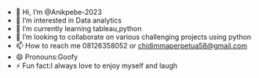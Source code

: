 - 👋 Hi, I’m @Anikpebe-2023
- 👀 I’m interested in Data analytics
- 🌱 I’m currently learning tableau,python
- 💞️ I’m looking to collaborate on various challenging projects using python
- 📫 How to reach me 08126358052 or chidimmaperpetua58@gmail.com 
- 😄 Pronouns:Goofy
- ⚡ Fun fact:I always love to enjoy myself and laugh 

<!---
Anikpebe-2023/Anikpebe-2023 is a ✨ special ✨ repository because its `README.md` (this file) appears on your GitHub profile.
You can click the Preview link to take a look at your changes.
--->
